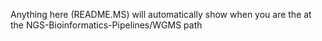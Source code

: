 Anything here (README.MS) will automatically show when you are the at the NGS-Bioinformatics-Pipelines/WGMS path
